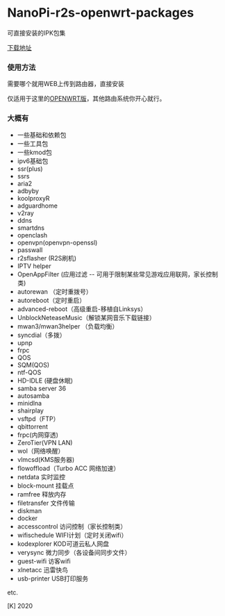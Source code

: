 # NanoPi-r2s-openwrt-packages

可直接安装的IPK包集

[下载地址](https://github.com/kongfl888/r2s-openwrt-packages/releases)

### 使用方法

需要哪个就用WEB上传到路由器，直接安装

仅适用于这里的[OPENWRT版](https://github.com/kongfl888/nanopi-openwrt/blob/master/README.md)，其他路由系统你开心就行。

### 大概有

- 一些基础和依赖包
- 一些工具包
- 一些kmod包
- ipv6基础包
- ssr(plus)
- ssrs
- aria2
- adbyby
- koolproxyR
- adguardhome
- v2ray
- ddns
- smartdns
- openclash
- openvpn(openvpn-openssl)
- passwall
- r2sflasher (R2S刷机)
- IPTV helper
- OpenAppFilter (应用过滤 -- 可用于限制某些常见游戏应用联网，家长控制类)
- autorewan （定时重拨号）
- autoreboot（定时重启）
- advanced-reboot（高级重启-移植自Linksys）
- UnblockNeteaseMusic（解锁某网音乐下载链接）
- mwan3/mwan3helper （负载均衡）
- syncdial（多拨）
- upnp
- frpc
- QOS
- SQM(QOS)
- ntf-QOS
- HD-IDLE (硬盘休眠)
- samba server 36
- autosamba
- minidlna
- shairplay
- vsftpd（FTP）
- qbittorrent
- frpc(内网穿透)
- ZeroTier(VPN LAN)
- wol（网络唤醒）
- vlmcsd(KMS服务器)
- flowoffload（Turbo ACC 网络加速）
- netdata 实时监控
- block-mount 挂载点
- ramfree 释放内存
- filetransfer 文件传输
- diskman
- docker
- accesscontrol 访问控制（家长控制类）
- wifischedule WIFI计划（定时关闭wifi）
- kodexplorer KOD可道云私人网盘
- verysync 微力同步（各设备间同步文件）
- guest-wifi 访客wifi
- xlnetacc 迅雷快鸟
- usb-printer USB打印服务

etc.

[K] 2020
